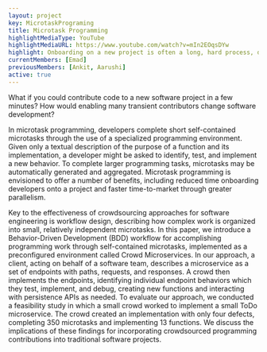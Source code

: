 ```yaml
---
layout: project
key: MicrotaskPrograming
title: Microtask Programming
highlightMediaType: YouTube
highlightMediaURL: https://www.youtube.com/watch?v=mIn2EOqsDYw
highlight: Onboarding on a new project is often a long, hard process, dissuading casual contributors from ever starting. What if you could contribute code to a new software project in a few minutes? How would enabling many transient contributors change software development? We've been exploring these questions through building web-based programming environments which enable microtask programming and conducting studies to understand how they change software development work.
currentMembers: [Emad]
previousMembers: [Ankit, Aarushi]
active: true
---
```

What if you could contribute code to a new software project in a few minutes? How would enabling many transient contributors change software development?

In microtask programming, developers complete short self-contained microtasks through the use of 
a specialized programming environment. Given only a textual description of the purpose of a function and its implementation, 
a developer might be asked to identify, test, and implement a new behavior. To complete larger programming tasks, microtasks may 
be automatically generated and aggregated. 
Microtask programming is envisioned to offer a number of benefits, including reduced time onboarding developers onto a project and 
faster time-to-market through greater parallelism.

Key to the effectiveness of crowdsourcing approaches for software engineering is workflow design,
describing how complex work is organized into small, relatively independent microtasks. In this paper, we introduce a Behavior-Driven Development (BDD) workflow for accomplishing programming
work through self-contained microtasks, implemented as a preconfigured environment called Crowd
Microservices. In our approach, a client, acting on behalf of a software team, describes a microservice
as a set of endpoints with paths, requests, and responses. A crowd then implements the endpoints,
identifying individual endpoint behaviors which they test, implement, and debug, creating new functions and interacting with persistence APIs as needed. To evaluate our approach, we conducted a
feasibility study in which a small crowd worked to implement a small ToDo microservice. The crowd
created an implementation with only four defects, completing 350 microtasks and implementing 13
functions. We discuss the implications of these findings for incorporating crowdsourced programming
contributions into traditional software projects.